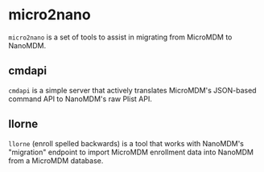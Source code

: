 # micro2nano

`micro2nano` is a set of tools to assist in migrating from MicroMDM to NanoMDM.

## cmdapi

`cmdapi` is a simple server that actively translates MicroMDM's JSON-based command API to NanoMDM's raw Plist API.

## llorne

`llorne` (enroll spelled backwards) is a tool that works with NanoMDM's "migration" endpoint to import MicroMDM enrollment data into NanoMDM from a MicroMDM database.